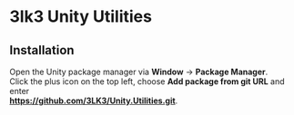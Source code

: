 3lk3 Unity Utilities
=========================

Installation
------------

Open the Unity package manager via **Window** -> **Package Manager**.<br>
Click the plus icon on the top left, choose **Add package from git URL** and enter <br>
**https://github.com/3LK3/Unity.Utilities.git**.